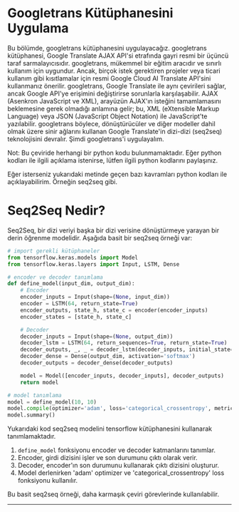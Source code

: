 # Googletrans Kütüphanesini Uygulama

Bu bölümde, googletrans kütüphanesini uygulayacağız. googletrans kütüphanesi, Google Translate AJAX API'si etrafında gayri resmi bir üçüncü taraf sarmalayıcısıdır. googletrans, mükemmel bir eğitim aracıdır ve sınırlı kullanım için uygundur. Ancak, birçok istek gerektiren projeler veya ticari kullanım gibi kısıtlamalar için resmi Google Cloud AI Translate API'sini kullanmanız önerilir. googletrans, Google Translate ile aynı çevirileri sağlar, ancak Google API'ye erişimini değiştirirse sorunlarla karşılaşabilir. AJAX (Asenkron JavaScript ve XML), arayüzün AJAX'ın isteğini tamamlamasını beklemesine gerek olmadığı anlamına gelir; bu, XML (eXtensible Markup Language) veya JSON (JavaScript Object Notation) ile JavaScript'te yazılabilir. googletrans böylece, dönüştürücüler ve diğer modeller dahil olmak üzere sinir ağlarını kullanan Google Translate'in dizi-dizi (seq2seq) teknolojisini devralır. Şimdi googletrans'i uygulayalım.

Not: Bu çeviride herhangi bir python kodu bulunmamaktadır. Eğer python kodları ile ilgili açıklama istenirse, lütfen ilgili python kodlarını paylaşınız. 

Eğer isterseniz yukarıdaki metinde geçen bazı kavramları python kodları ile açıklayabilirim. Örneğin seq2seq gibi. 

# Seq2Seq Nedir?

Seq2Seq, bir dizi veriyi başka bir dizi verisine dönüştürmeye yarayan bir derin öğrenme modelidir. Aşağıda basit bir seq2seq örneği var:

```python
# import gerekli kütüphaneler
from tensorflow.keras.models import Model
from tensorflow.keras.layers import Input, LSTM, Dense

# encoder ve decoder tanımlama
def define_model(input_dim, output_dim):
    # Encoder
    encoder_inputs = Input(shape=(None, input_dim))
    encoder = LSTM(64, return_state=True)
    encoder_outputs, state_h, state_c = encoder(encoder_inputs)
    encoder_states = [state_h, state_c]

    # Decoder
    decoder_inputs = Input(shape=(None, output_dim))
    decoder_lstm = LSTM(64, return_sequences=True, return_state=True)
    decoder_outputs, _, _ = decoder_lstm(decoder_inputs, initial_state=encoder_states)
    decoder_dense = Dense(output_dim, activation='softmax')
    decoder_outputs = decoder_dense(decoder_outputs)

    model = Model([encoder_inputs, decoder_inputs], decoder_outputs)
    return model

# model tanımlama
model = define_model(10, 10)
model.compile(optimizer='adam', loss='categorical_crossentropy', metrics=['accuracy'])
model.summary()
```

Yukarıdaki kod seq2seq modelini tensorflow kütüphanesini kullanarak tanımlamaktadır. 

1. `define_model` fonksiyonu encoder ve decoder katmanlarını tanımlar.
2. Encoder, girdi dizisini işler ve son durumunu çıktı olarak verir.
3. Decoder, encoder'ın son durumunu kullanarak çıktı dizisini oluşturur.
4. Model derlenirken 'adam' optimizer ve 'categorical_crossentropy' loss fonksiyonu kullanılır.

Bu basit seq2seq örneği, daha karmaşık çeviri görevlerinde kullanılabilir.

---

